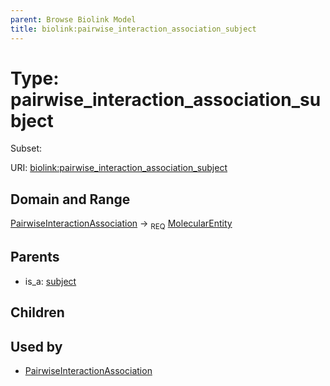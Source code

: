 ```yaml
---
parent: Browse Biolink Model
title: biolink:pairwise_interaction_association_subject
---
```


# Type: pairwise_interaction_association_subject

Subset:




URI: [biolink:pairwise_interaction_association_subject](https://w3id.org/biolink/vocab/pairwise_interaction_association_subject)

## Domain and Range

[PairwiseInteractionAssociation](PairwiseInteractionAssociation.md) ->  <sub>REQ</sub> [MolecularEntity](MolecularEntity.md)

## Parents

 *  is_a: [subject](subject.md)

## Children


## Used by

 * [PairwiseInteractionAssociation](PairwiseInteractionAssociation.md)
